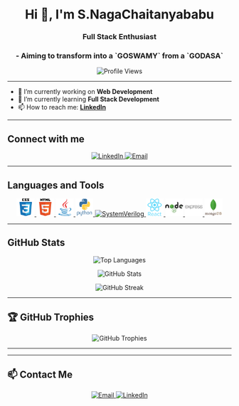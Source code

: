 <h1 align="center">Hi 👋, I'm S.NagaChaitanyababu</h1>
<h3 align="center">Full Stack Enthusiast</h3>
<h3  align="center"> - Aiming to transform into a `GOSWAMY` from a `GODASA` </h3>
<p align="center">
  <img src="https://komarev.com/ghpvc/?username=Nagachaitanyababusiga&style=flat-square&color=blue" alt="Profile Views" />
</p>

---

- 🔭 I’m currently working on **Web Development**
- 🌱 I’m currently learning **Full Stack Development**
- 📫 How to reach me: **[LinkedIn](https://www.linkedin.com/in/naga-chaitanya-babu-siga/)**

---

## Connect with me
<p align="center">
  <a href="https://www.linkedin.com/in/naga-chaitanya-babu-siga/" target="_blank">
    <img src="https://raw.githubusercontent.com/rahuldkjain/github-profile-readme-generator/master/src/images/icons/Social/linked-in-alt.svg" alt="LinkedIn" height="30" width="40" />
  </a>
  <a href="mailto:nagachaitanyababusiga@gmail.com">
    <img src="https://cdn4.iconfinder.com/data/icons/social-media-logos-6/512/112-gmail_email_mail-512.png" alt="Email" height="30" width="40" />
  </a>
</p>

---

## Languages and Tools
<p align="center">
  <a href="https://www.w3schools.com/css/" target="_blank" rel="noreferrer">
    <img src="https://raw.githubusercontent.com/devicons/devicon/master/icons/css3/css3-original-wordmark.svg" alt="CSS3" width="40" height="40"/>
  </a>
  <a href="https://www.w3.org/html/" target="_blank" rel="noreferrer">
    <img src="https://raw.githubusercontent.com/devicons/devicon/master/icons/html5/html5-original-wordmark.svg" alt="HTML5" width="40" height="40"/>
  </a>
  <a href="https://www.java.com" target="_blank" rel="noreferrer">
    <img src="https://raw.githubusercontent.com/devicons/devicon/master/icons/java/java-original.svg" alt="Java" width="40" height="40"/>
  </a>
  <a href="https://www.python.org" target="_blank" rel="noreferrer">
    <img src="https://raw.githubusercontent.com/devicons/devicon/master/icons/python/python-original-wordmark.svg" alt="Python" width="40" height="40"/>
  </a>
  <a href="https://www.chipverify.com/tutorials/systemverilog" target="_blank" rel="noreferrer">
    <img src="https://eirikpre.gallerycdn.vsassets.io/extensions/eirikpre/systemverilog/0.13.9/1705538304159/Microsoft.VisualStudio.Services.Icons.Default" alt="SystemVerilog" width="40" height="40"/>
  </a>
  <a href="https://reactjs.org/" target="_blank" rel="noreferrer">
    <img src="https://raw.githubusercontent.com/devicons/devicon/master/icons/react/react-original-wordmark.svg" alt="ReactJS" width="40" height="40"/>
  </a>
  <a href="https://nodejs.org/" target="_blank" rel="noreferrer">
    <img src="https://raw.githubusercontent.com/devicons/devicon/master/icons/nodejs/nodejs-original-wordmark.svg" alt="NodeJS" width="40" height="40"/>
  </a>
  <a href="https://expressjs.com/" target="_blank" rel="noreferrer">
    <img src="https://raw.githubusercontent.com/devicons/devicon/master/icons/express/express-original-wordmark.svg" alt="ExpressJS" width="40" height="40"/>
  </a>
  <a href="https://www.mongodb.com/" target="_blank" rel="noreferrer">
    <img src="https://raw.githubusercontent.com/devicons/devicon/master/icons/mongodb/mongodb-original-wordmark.svg" alt="MongoDB" width="40" height="40"/>
  </a>
</p>

---

## GitHub Stats
<p align="center">
  <img src="https://github-readme-stats.vercel.app/api/top-langs?username=Nagachaitanyababusiga&show_icons=true&locale=en&layout=compact&theme=blue-green" alt="Top Languages" />
</p>
<p align="center">
  <img src="https://github-readme-stats.vercel.app/api?username=Nagachaitanyababusiga&show_icons=true&locale=en&theme=radical" alt="GitHub Stats" />
</p>
<p align="center">
  <img src="https://github-readme-streak-stats.herokuapp.com/?user=Nagachaitanyababusiga&theme=blue-green" alt="GitHub Streak" />
</p>

---

## 🏆 GitHub Trophies
<p align="center">
  <img src="https://github-profile-trophy.vercel.app/?username=Nagachaitanyababusiga&theme=onedark&no-frame=true&margin-w=15" alt="GitHub Trophies" />
</p>

---

<!--## 📊 Weekly Development Breakdown--!>
<!--START_SECTION:waka-->
<!--END_SECTION:waka-->

---

## 📫 Contact Me
<p align="center">
  <a href="mailto:nagachaitanyababusiga@gmail.com">
    <img src="https://img.shields.io/badge/Email-D14836?style=for-the-badge&logo=gmail&logoColor=white" alt="Email" />
  </a>
  <a href="https://www.linkedin.com/in/naga-chaitanya-babu-siga/" target="_blank">
    <img src="https://img.shields.io/badge/LinkedIn-0A66C2?style=for-the-badge&logo=linkedin&logoColor=white" alt="LinkedIn" />
  </a>
</p>
